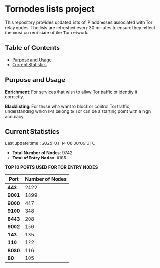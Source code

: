 # Tornodes lists project

This repository provides updated lists of IP addresses associated with Tor relay nodes. The lists are refreshed every 30 minutes to ensure they reflect the most current state of the Tor network.

## Table of Contents

- [Purpose and Usage](#purpose-and-usage)
- [Current Statistics](#current-statistics)


## Purpose and Usage

**Enrichment**: For services that wish to allow Tor traffic or identify it correctly.

**Blacklisting**: For those who want to block or control Tor traffic, understanding which IPs belong to Tor can be a starting point with a high accuracy.

## Current Statistics

Last update time : 2025-03-14 08:30:09 UTC

- **Total Number of Nodes**: 9742
- **Total of Entry Nodes**: 8185

**TOP 10 PORTS USED FOR TOR ENTRY NODES**

| **Port** | **Number of Nodes** |
|------|-----------------|
| **443**   | 2422  |
| **9001**   | 1899  |
| **9000**   | 447  |
| **9100**   | 348  |
| **8443**   | 208  |
| **9002**   | 156  |
| **143**   | 135  |
| **110**   | 122  |
| **8080**   | 116  |
| **80**   | 105  |

